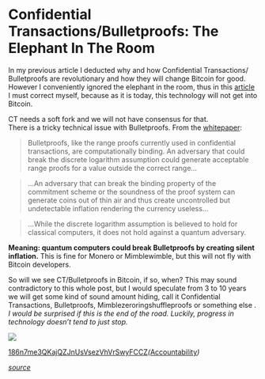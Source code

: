 # Confidential Transactions/Bulletproofs: The Elephant In The Room

In my previous article I deducted why and how Confidential Transactions/
Bulletproofs are revolutionary and how they will change Bitcoin for good.
However I conveniently ignored the elephant in the room, thus in this [article](https://github.com/InserirAquiNome/articles/blob/master/nopara73/10Fev2018.md) I
must correct myself, because as it is today, this technology will not get into
Bitcoin.


CT needs a soft fork and we will not have consensus for that.<br> There is a
tricky technical issue with Bulletproofs. From the
[whitepaper](https://eprint.iacr.org/2017/1066.pdf):

> Bulletproofs, like the range proofs currently used in confidential transactions,
> are computationally binding. An adversary that could break the discrete
logarithm assumption could generate acceptable range proofs for a value outside
the correct range…

> …An adversary that can break the binding property of the commitment scheme or
> the soundness of the proof system can generate coins out of thin air and thus
create uncontrolled but undetectable inflation rendering the currency useless…

> …While the discrete logarithm assumption is believed to hold for classical
> computers, it does not hold against a quantum adversary.

**Meaning: quantum computers could break Bulletproofs by creating silent
inflation.** This is fine for Monero or Mimblewimble, but this will not fly with
Bitcoin developers.

So will we see CT/Bulletproofs in Bitcoin, if so, when? This may sound
contradictory to this whole post, but I would speculate from 3 to 10 years we
will get some kind of sound amount hiding, call it Confidential Transactions,
Bulletproofs, Mimblezeroringshuffleproofs or something else . *I would be
surprised if this is the end of the road. Luckily, progress in technology
doesn’t tend to just stop.*

![](https://cdn-images-1.medium.com/max/800/0*Qk_xWE4PCbuat89L.)

[186n7me3QKajQZJnUsVsezVhVrSwyFCCZ](https://www.smartbit.com.au/address/186n7me3QKajQZJnUsVsezVhVrSwyFCCZ)*(*[Accountability](https://github.com/nopara73/HiddenWallet/blob/master/HiddenWallet.Documentation/DonationsSpentOn.md)*)*

[*source*](https://medium.com/@nopara73/confidential-transactions-bulletproofs-the-elephant-in-the-room-cfdb37ce509)

